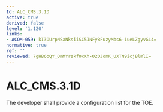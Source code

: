 ```yaml
---
Id: ALC_CMS.3.1D
active: true
derived: false
level: '1.120'
links:
- ACOM-059: kI3OUrpNSaNksiiSC5JNFyBFuzyMbs6-1ueLZgyvGL4=
normative: true
ref: ''
reviewed: 7gHB6oQY_OmMYrzkf0xXh-O2OJomK_UXTN9icjBlmlI=
---
```


# ALC_CMS.3.1D

The developer shall provide a configuration list for the TOE.